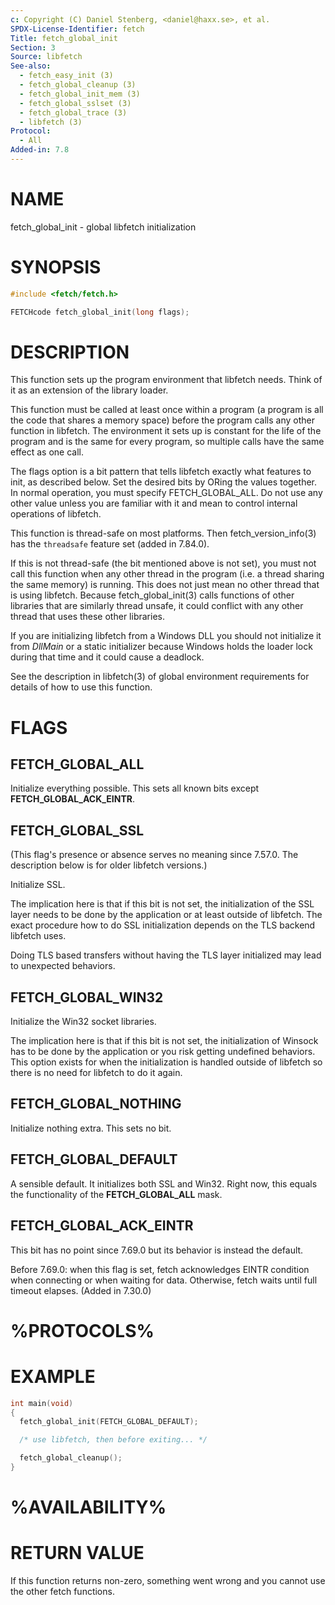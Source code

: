 ```yaml
---
c: Copyright (C) Daniel Stenberg, <daniel@haxx.se>, et al.
SPDX-License-Identifier: fetch
Title: fetch_global_init
Section: 3
Source: libfetch
See-also:
  - fetch_easy_init (3)
  - fetch_global_cleanup (3)
  - fetch_global_init_mem (3)
  - fetch_global_sslset (3)
  - fetch_global_trace (3)
  - libfetch (3)
Protocol:
  - All
Added-in: 7.8
---
```


# NAME

fetch_global_init - global libfetch initialization

# SYNOPSIS

~~~c
#include <fetch/fetch.h>

FETCHcode fetch_global_init(long flags);
~~~

# DESCRIPTION

This function sets up the program environment that libfetch needs. Think of it
as an extension of the library loader.

This function must be called at least once within a program (a program is all
the code that shares a memory space) before the program calls any other
function in libfetch. The environment it sets up is constant for the life of
the program and is the same for every program, so multiple calls have the same
effect as one call.

The flags option is a bit pattern that tells libfetch exactly what features to
init, as described below. Set the desired bits by ORing the values together.
In normal operation, you must specify FETCH_GLOBAL_ALL. Do not use any other
value unless you are familiar with it and mean to control internal operations
of libfetch.

This function is thread-safe on most platforms. Then fetch_version_info(3) has
the `threadsafe` feature set (added in 7.84.0).

If this is not thread-safe (the bit mentioned above is not set), you must not
call this function when any other thread in the program (i.e. a thread sharing
the same memory) is running. This does not just mean no other thread that is
using libfetch. Because fetch_global_init(3) calls functions of other libraries
that are similarly thread unsafe, it could conflict with any other thread that
uses these other libraries.

If you are initializing libfetch from a Windows DLL you should not initialize
it from *DllMain* or a static initializer because Windows holds the loader
lock during that time and it could cause a deadlock.

See the description in libfetch(3) of global environment requirements for
details of how to use this function.

# FLAGS

## FETCH_GLOBAL_ALL

Initialize everything possible. This sets all known bits except
**FETCH_GLOBAL_ACK_EINTR**.

## FETCH_GLOBAL_SSL

(This flag's presence or absence serves no meaning since 7.57.0. The
description below is for older libfetch versions.)

Initialize SSL.

The implication here is that if this bit is not set, the initialization of the
SSL layer needs to be done by the application or at least outside of
libfetch. The exact procedure how to do SSL initialization depends on the TLS
backend libfetch uses.

Doing TLS based transfers without having the TLS layer initialized may lead to
unexpected behaviors.

## FETCH_GLOBAL_WIN32

Initialize the Win32 socket libraries.

The implication here is that if this bit is not set, the initialization of
Winsock has to be done by the application or you risk getting undefined
behaviors. This option exists for when the initialization is handled outside
of libfetch so there is no need for libfetch to do it again.

## FETCH_GLOBAL_NOTHING

Initialize nothing extra. This sets no bit.

## FETCH_GLOBAL_DEFAULT

A sensible default. It initializes both SSL and Win32. Right now, this equals
the functionality of the **FETCH_GLOBAL_ALL** mask.

## FETCH_GLOBAL_ACK_EINTR

This bit has no point since 7.69.0 but its behavior is instead the default.

Before 7.69.0: when this flag is set, fetch acknowledges EINTR condition when
connecting or when waiting for data. Otherwise, fetch waits until full timeout
elapses. (Added in 7.30.0)

# %PROTOCOLS%

# EXAMPLE

~~~c
int main(void)
{
  fetch_global_init(FETCH_GLOBAL_DEFAULT);

  /* use libfetch, then before exiting... */

  fetch_global_cleanup();
}
~~~

# %AVAILABILITY%

# RETURN VALUE

If this function returns non-zero, something went wrong and you cannot use the
other fetch functions.

